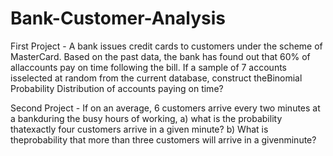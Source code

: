 # Bank-Customer-Analysis

First Project - A bank issues credit cards to customers under the scheme of MasterCard. Based on the past data, the bank has found out that 60% of allaccounts pay on time following the bill. If a sample of 7 accounts isselected at random from the current database, construct theBinomial Probability Distribution of accounts paying on time?

Second Project - If on an average, 6 customers arrive every two minutes at a bankduring the busy hours of working, a) what is the probability thatexactly four customers arrive in a given minute? b) What is theprobability that more than three customers will arrive in a givenminute?
